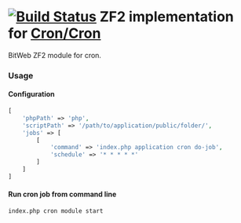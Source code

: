 [![Build Status](https://travis-ci.org/BitWeb/zf2-cron-module.svg?branch=2.0.0)](https://travis-ci.org/BitWeb/zf2-cron-module)
ZF2 implementation for [Cron/Cron](https://github.com/Cron/Cron)
===============
BitWeb ZF2 module for cron.

### Usage

#### Configuration
```php
[
    'phpPath' => 'php',
    'scriptPath' => '/path/to/application/public/folder/',
    'jobs' => [
        [
            'command' => 'index.php application cron do-job',
            'schedule' => '* * * * *'
        ]
    ]
]
```


#### Run cron job from command line
```sh
index.php cron module start
```

